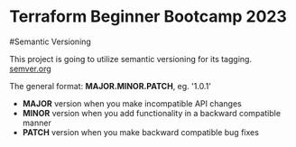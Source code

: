# Terraform Beginner Bootcamp 2023

#Semantic Versioning

This project is going to utilize semantic versioning for its tagging.
[semver.org](http://semver.org/)

The general format:
 **MAJOR.MINOR.PATCH**, eg. '1.0.1'

- **MAJOR** version when you make incompatible API changes
- **MINOR** version when you add functionality in a backward compatible manner
- **PATCH** version when you make backward compatible bug fixes


